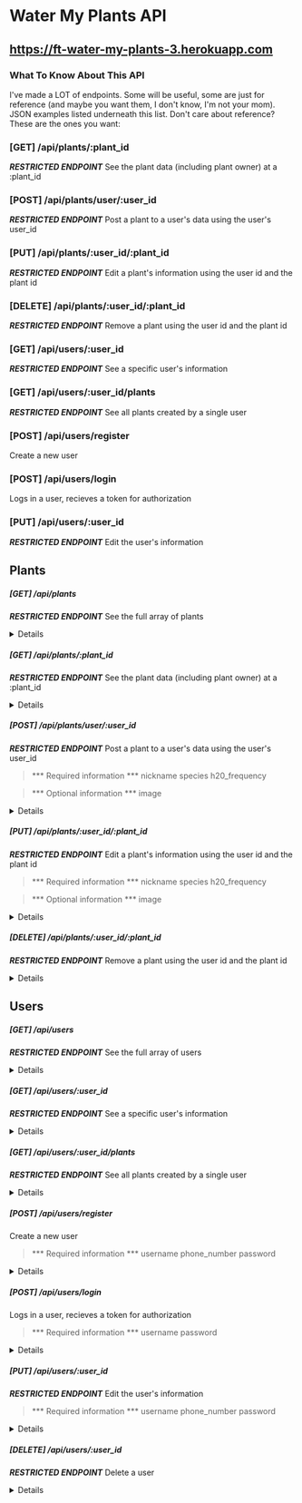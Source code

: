 # Water My Plants API
## https://ft-water-my-plants-3.herokuapp.com
### What To Know About This API
I've made a LOT of endpoints. Some will be useful, some are just for reference (and maybe you want them, I don't know, I'm not your mom). JSON examples listed underneath this list. Don't care about reference? These are the ones you want:

### [GET] /api/plants/:plant_id
***RESTRICTED ENDPOINT***
See the plant data (including plant owner) at a :plant_id

### [POST] /api/plants/user/:user_id
***RESTRICTED ENDPOINT***
Post a plant to a user's data using the user's user_id

### [PUT] /api/plants/:user_id/:plant_id
***RESTRICTED ENDPOINT***
Edit a plant's information using the user id and the plant id

### [DELETE] /api/plants/:user_id/:plant_id
***RESTRICTED ENDPOINT***
Remove a plant using the user id and the plant id

### [GET] /api/users/:user_id
***RESTRICTED ENDPOINT***
See a specific user's information

### [GET] /api/users/:user_id/plants
***RESTRICTED ENDPOINT***
See all plants created by a single user

### [POST] /api/users/register
Create a new user

### [POST] /api/users/login
Logs in a user, recieves a token for authorization

### [PUT] /api/users/:user_id
***RESTRICTED ENDPOINT***
Edit the user's information

## Plants
##### [GET] /api/plants
***RESTRICTED ENDPOINT***
See the full array of plants
<details>

```JSON
[
    {
        "plant_id": 1,
        "nickname": "Fish",
        "species": "gillyweed",
        "h20_frequency": 3,
        "image": null,
        "plant_owner_id": 1,
        "plant_owner": "connie"
    },
    {
        "plant_id": 2,
        "nickname": "Tailss",
        "species": "dirigible plum",
        "h20_frequency": 3,
        "image": null,
        "plant_owner_id": 2,
        "plant_owner": "michael"
    },
    {
        "plant_id": 3,
        "nickname": "Tyke",
        "species": "mandrake",
        "h20_frequency": 3,
        "image": null,
        "plant_owner_id": 3,
        "plant_owner": "dave"
    },
    {
        "plant_id": 4,
        "nickname": "Pussy Patty",
        "species": "bubotuber",
        "h20_frequency": 3,
        "image": null,
        "plant_owner_id": 4,
        "plant_owner": "veronica"
    },
    {
        "plant_id": 5,
        "nickname": "Wiggles",
        "species": "venomous tentacula",
        "h20_frequency": 3,
        "image": null,
        "plant_owner_id": 5,
        "plant_owner": "jonathan"
    },
    {
        "plant_id": 6,
        "nickname": "Turtle",
        "species": "shrivelpig",
        "h20_frequency": 3,
        "image": null,
        "plant_owner_id": 6,
        "plant_owner": "daniel"
    }
]
```

</details>

##### [GET] /api/plants/:plant_id
***RESTRICTED ENDPOINT***
See the plant data (including plant owner) at a :plant_id
<details>

/api/plants/1

```JSON
{
    "plant_id": 1,
    "nickname": "Fish",
    "species": "gillyweed",
    "h20_frequency": 3,
    "image": null,
    "plant_owner_id": 1,
    "plant_owner": "connie"
}
```

</details>

##### [POST] /api/plants/user/:user_id
***RESTRICTED ENDPOINT***
Post a plant to a user's data using the user's user_id

> *** Required information ***
> nickname
> species
> h20_frequency

> *** Optional information ***
> image

<details>

/api/plants/user/2

```JSON
{
    "plant_id": 9,
    "nickname": "Spike",
    "species": "cactus",
    "h20_frequency": 1200,
    "image": null
}
```

</details>

##### [PUT] /api/plants/:user_id/:plant_id
***RESTRICTED ENDPOINT***
Edit a plant's information using the user id and the plant id

> *** Required information ***
> nickname
> species
> h20_frequency

> *** Optional information ***
> image

<details>

/api/plants/user/2/9

```JSON
{
    "nickname": "Spikey",
    "species": "cactus",
    "h20_frequency": 1200
}
```

</details>

##### [DELETE] /api/plants/:user_id/:plant_id
***RESTRICTED ENDPOINT***
Remove a plant using the user id and the plant id
<details>

/api/plants/user/2/9

```JSON
{
    "message": "Did your plant die? That's okay. I'm only judging you the slightest bit."
}
```

</details>

## Users
##### [GET] /api/users
***RESTRICTED ENDPOINT***
See the full array of users
<details>

```JSON
[
    {
        "user_id": 1,
        "username": "connie",
        "phone_number": "1118675309"
    },
    {
        "user_id": 2,
        "username": "michael",
        "phone_number": "2228675309"
    },
    {
        "user_id": 3,
        "username": "dave",
        "phone_number": "3338675309"
    },
    {
        "user_id": 4,
        "username": "veronica",
        "phone_number": "4448675309"
    },
    {
        "user_id": 5,
        "username": "jonathan",
        "phone_number": "5558675309"
    },
    {
        "user_id": 6,
        "username": "daniel",
        "phone_number": "6668675309"
    }
]
```

</details>

##### [GET] /api/users/:user_id
***RESTRICTED ENDPOINT***
See a specific user's information
<details>

```JSON
{
    "user_id": 3,
    "username": "dave",
    "phone_number": "3338675309"
}
```

</details>

##### [GET] /api/users/:user_id/plants
***RESTRICTED ENDPOINT***
See all plants created by a single user
<details>

```JSON
[
    {
        "plant_id": 3,
        "nickname": "Tyke",
        "species": "mandrake",
        "h20_frequency": 3,
        "image": null
    }
]
```

</details>

##### [POST] /api/users/register
Create a new user

> *** Required information ***
> username
> phone_number
> password

<details>

```JSON
{
    "user_id": 7,
    "username": "gabe",
    "phone_number": "7778675309"
}
```

</details>

##### [POST] /api/users/login
Logs in a user, recieves a token for authorization

> *** Required information ***
> username
> password

<details>

```JSON
{
    "message": "Login successful",
    "token": "eyJhbGciOiJIUzI1NiIsInR5cCI6IkpXVCJ9.eyJ1c2VybmFtZSI6ImdhYmUiLCJpYXQiOjE2MjE2NjEwODMsImV4cCI6MTYyMTc0NzQ4M30.7VWM3Q1JWAgw-HWKpDCu2GZN4AzVlkA-FUZoEIO0oZg"
}
```

</details>

##### [PUT] /api/users/:user_id
***RESTRICTED ENDPOINT***
Edit the user's information

> *** Required information ***
> username
> phone_number
> password

<details>

```JSON
{
    "username": "gabe",
    "password": "password",
    "phone_number": 7778675308
}
```

</details>

##### [DELETE] /api/users/:user_id
***RESTRICTED ENDPOINT***
Delete a user
<details>

```JSON
{
    "message": "Sorry you hate plants."
}
```

</details>